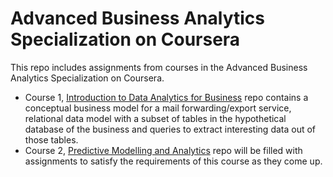 # Advanced Business Analytics Specialization on Coursera

This repo includes assignments from courses in the Advanced Business Analytics Specialization on Coursera.
* Course 1, [Introduction to Data Analytics for Business](Advanced_Business_Analytics/Intro_to_data_analytics_for_business) repo contains a conceptual business model for a mail forwarding/export service, relational data model with a subset of tables in the hypothetical database of the business and queries to extract interesting data out of those tables.
* Course 2, [Predictive Modelling and Analytics](Predictive_modelling_and_analytics) repo will be filled with assignments to satisfy the requirements of this course as they come up.

